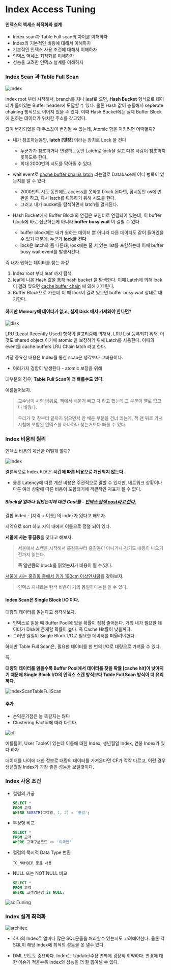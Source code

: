 # Index Access Tuning

#### 인덱스의 액세스 최적화와 설계

- Index scan과 Table Full scan의 차이를 이해하자
- Index의 기본적인 비용에 대해서 이해하자
- 기본적인 인덱스 사용 조건에 대해서 이해하자
- 인덱스 액세스 최적화를 이해하자
- 성능을 고려한 인덱스 설계를 이해하자



### Index Scan 과 Table Full Scan

![Index](./img/IndexAcces/Index.png) 

Index root 부터 시작해서, branch를 지나 leaf로 오면, **Hash Bucket** 형식으로 데이터가 들어있는 Buffer header에 도달할 수 있다. 물론 Hash 값이 충돌해서 seperate chaining 방식으로 이어져 있을 수 있다. 이때 Hash Bucket에는 실제 Buffer Block에 원하는 데이터가 위치한 주소를 갖고있다.

값이 변경되었을 때 주소값이 변경될 수 있는데, Atomic 함을 지키려면 어떡할까?

- 내가 참조하는동안, **latch [빗장]** 이라는 장치로 Lock 을 건다
  - 누군가가 참조하거나 변경하는동안 Latch로 lock을 걸고 다른 사람이 참조하지 못하도록 한다.
  - 최대 2000번의 시도를 막아줄 수 있다.
- wait event로 <u>cache buffer chains latch</u> 라는걸로 Database에 어디 병목이 있는지를 알 수 있다.
  - 2000번의 시도 동안에도 access를 못하고 block 된다면, 잠시동안 os에 반환을 하고, 다시 latch를 획득하기 위해 시도를 한다.
  - 그러고 내가 bucket을 탐색하면서 latch를 걸게된다.

- Hash Bucket에서 Buffer Block의 연결은 포인터로 연결되어 있는데, 이 buffer block에 바로 접근하는게 아니라 **buffer busy wait** 이 걸릴 수 있다.
  - buffer block에는 내가 원하는 데이터 뿐 아니라 다른 데이터도 같이 들어있을 수 있기 때문에, 누군가 **lock을 건다**
  - lock은 latch와 좀 다른데, lock에는 줄 서 있는 list를 포함하는데 이때 buffer busy wait event를 발생시킨다.



즉 내가 원하는 데이터를 찾는 과정

1. Index root 부터 leaf 까지 탐색
2. leaf에 나온 Hash 값을 통해 hash bucket 을 탐색한다. 이때 Latch에 의해 lock이 걸려 있으면 <u>cache buffer chain</u> 에 의해 기다린다.
3. Buffer Block으로 가는데 이 때 lock이 걸려 있으면 buffer busy wait 상태로 대기한다.



#### 하지만 Memory에 데이터가 없고, 실제 Disk 에서 가져와야 한다면?

![disk](./img/IndexAcces/disk.png)

LRU [Least Recently Used] 형식의 알고리즘에 의해서, LRU List 등록되기 위해, 이 것도 shared object 이기에 atomic 을 보장하기 위해 Latch를 사용한다. 이때의 event를 cache buffers LRU Chain latch 라고 한다.



가장 중요한 내용은 Index를 통한 scan은 생각보다 고비용이다.

- 여러가지 경합이 발생된다 - atomic 보장을 위해



대부분의 경우, **Table Full Scan이 더 빠를수도 있다.**

예를들어보자.

> 교수님이 시험 범위로, 책에서 배운거 빼고 다 라고 했는데 그 부분이 별로 없고 다 배웠다.
>
> 우리가 첫 장부터 끝까지 읽으면서 안 배운 부분을 건너 띄는게, 책 맨 뒤로 가서 시험에 포함된 인덱스를 하나하나 찾는거보다 빠를 수 있다.



### Index 비용의 원리

인덱스 비용의 계산을 어떻게 할까?

![Index](./img/IndexAcces/IndexCost.png)

결론적으로 Index 비용은 **시간에 따른 비용으로 계산되지 않는다.**

- 물론 Latency에 따른 계산 비용은 주관적으로 말할 수 있지만, 네트워크 상황이나 다른 여러 상황에 따른 비용이 포함되기에 객관적인 지표가 될 수 없다.

##### Block을 얼마나 읽었는지에 대한 Cost를 - <u>인덱스 탐색 cost라고 한다.</u>



결합 index - [지역 + 이름] 의 index가 있다고 해보자.

지역으로 sort 하고 지역 내에서 이름으로 정렬 되어 있다.

**서울에 사는 홍길동**을 찾다고 해보자.

> 서울에서 스캔을 시작해서 홍길동부터 홍길동이 아니거나 경기도 내용이 나오기 전까지 읽는다.
>
> **즉 얼만큼의 block을 읽었는지가 비용이 될 수 있다.**

<u>서울에 사는 홍길동 중에서 키가 190cm 이상인사람</u>을 찾아보자.

> 인덱스 자체로는 탐색 비용이 거의 동일하다는걸 알 수 있다.



#### Index Scan은 Single Block I/O 이다.

대량의 데이터를 읽는다고 생각해보자.

- 인덱스로 읽을 때 Buffer Pool에 있을 확률이 점점 줄어든다. 거의 내가 필요한 데이터가 Disk에 존재할 확률이 높다. 즉 Cache Hit률이 낮을꺼다.
- 그러면 일일이 Single Block I/O로 필요한 데이터를 퍼올려야한다.

하지만 Table Full Scan은, 필요한 데이터를 한 번의 I/O로 대량으로 가져올 수 있다.

즉,

**대량의 데이터를 읽을수록 Buffer Pool에서 데이터를 찾을 확률 [cache hit]이 낮아지기 때문에 Single Block I/O의 인덱스 스캔 방식보다 Table Full Scan 방식이 더 유리하다.**

![indexScanTableFullScan](./img/IndexAcces/indexScanTableFullScan.png)



#### **추가**

- 손익분기점은 늘 똑같지는 않다
- Clustering Factor에 따라 다르다.

![cf](./img/IndexAcces/cf.png)

예를들어, User Table이 있는데 이름에 대한 Index, 생년월일 Index, 연봉 Index가 있다 하자.

데이터를 나이에 대한 정보로 대량의 데이터를 가져온다면 CF가 각각 다르고, 이런 경우 생년월일 Index가 가장 좋은 성능을 보일것이다.





### Index 사용 조건

- 컬럼의 가공

  ```sql
  SELECT *
  FROM 고객
  WHERE SUBSTR(고객명, 1, 2) = '홍길';
  ```

  

- 부정형 비교

  ```sql
  SELECT * 
  FROM 고객
  WHERE 고객구분코드 <> '외국인'
  ```

  

- 컬럼의 묵시적 Data Type 변환

  ```
  TO_NUMBER 등을 사용
  ```

  

- NULL 또는 NOT NULL 비교

  ```sql
  SELECT *
  FROM 고객
  WHERE 고객영문명 is NULL;
  ```

![sqlTuning](img/IndexAcces/sqlTuning.png)





### Index 설계 최적화

![architec](./img/IndexAcces/architec.png)

- 하나의 Index로 얼마나 많은 SQL문들을 처리할수 있는지도 고려해야한다. 물론 각 SQL이 해당 Index에 최적의 성능을 못 낼수 있다.

- DML 빈도도 중요하다. Index는 Update/수정 변화에 굉장히 취약하다. 변경에 대한 이슈가 적을수록 index의 성능을 더 잘 뽑아낼 수 있다.

